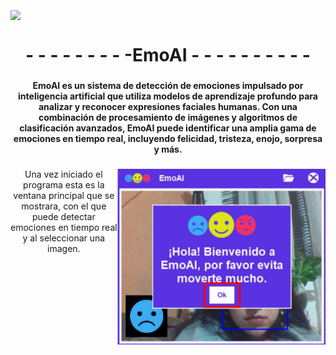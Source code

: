<br clear="both">
<img align="center" height="100" src="/Pictures/logo"  />
<h1 align="center">- - - - - - - - -EmoAI - - - - - - - - - -</h1>

###

<h4 align="center">EmoAI es un sistema de detección de emociones impulsado por inteligencia artificial que utiliza modelos de aprendizaje profundo para analizar y reconocer expresiones faciales humanas. Con una combinación de procesamiento de imágenes y algoritmos de clasificación avanzados, EmoAI puede identificar una amplia gama de emociones en tiempo real, incluyendo felicidad, tristeza, enojo, sorpresa y más.</h4>

###

<img align="right" height="281" src="/Pictures/interface.png"  />

###

<p align="center">Una vez iniciado el programa esta es la ventana principal que se mostrara, con el que puede detectar emociones en tiempo real y al seleccionar una imagen.</p>

###
